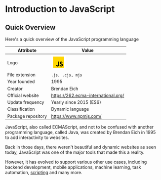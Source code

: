 # Introduction to JavaScript

## Quick Overview

Here's a quick overview of the JavaScript programming language

| Attribute          | Value                                               |
| ------------------ | --------------------------------------------------- |
| Logo               | ![Rust lang logo](../../assets/javascript-logo.png) |
| File extension     | `.js, .cjs, mjs`                                    |
| Year founded       | 1995                                                |
| Creator            | Brendan Eich                                        |
| Official website   | <https://262.ecma-international.org/>               |
| Update frequency   | Yearly since 2015 (ES6)                             |
| Classification     | Dynamic language                                    |
| Package repository | <https://www.npmjs.com/>                            |

JavaScript, also called ECMAScript, and not to be confused with another
programming language, called Java, was created by Brendan Eich in 1995 to add
interactivity to websites.

Back in those days, there weren't beautiful and dynamic websites as seen today,
JavaScript was one of the major tools that made this a reality.

However, it has evolved to support various other use cases, including backend
development, mobile applications, machine learning, task automation,
[scripting](../../module_5/scripts/anatomy.md) and many more.
